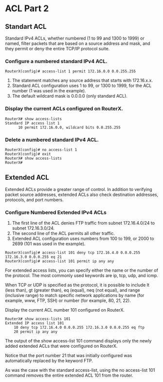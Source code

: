 # ACL Part 2

## Standart ACL
Standard IPv4 ACLs, whether numbered (1 to 99 and 1300 to 1999) or named, filter packets that are based on a source address and mask, and they permit or deny the entire TCP/IP protocol suite.
### Configure a numbered standard IPv4 ACL.
```
RouterX(config)# access-list 1 permit 172.16.0.0 0.0.255.255
```
1. The statement matches any source address that starts with 172.16.x.x.
2. Standard ACL configuration uses 1 to 99, or 1300 to 1999, for the ACL number (1 was used in the example).
3. The default wildcard mask is 0.0.0.0 (only standard ACL).

### Display the current ACLs configured on RouterX.
```
RouterX# show access-lists 
Standard IP access list 1
      10 permit 172.16.0.0, wildcard bits 0.0.255.255
```
### Delete a numbered standard IPv4 ACL.
```
RouterX(config)# no access-list 1 
RouterX(config)# exit 
RouterX# show access-lists 
RouterX#
```

## Extended ACL
Extended ACLs provide a greater range of control. In addition to verifying packet source addresses, extended ACLs also check destination addresses, protocols, and port numbers.

### Configure Numbered Extended IPv4 ACLs
1. The first line of the ACL denies FTP traffic from subnet 172.16.4.0/24 to subnet 172.16.3.0/24.
2. The second line of the ACL permits all other traffic.
3. Extended ACL configuration uses numbers from 100 to 199, or 2000 to 2699 (101 was used in the example).
```
RouterX(config)# access-list 101 deny tcp 172.16.4.0 0.0.0.255 172.16.3.0 0.0.0.255 eq 21
RouterX(config)# access-list 101 permit ip any any
```

For extended access lists, you can specify either the name or the number of the protocol. The most commonly used keywords are ip, tcp, udp, and icmp.

When TCP or UDP is specified as the protocol, it is possible to include lt (less than), gt (greater than), eq (equal), neq (not equal), and range (inclusive range) to match specific network applications by name (for example, www, FTP, SSH) or number (for example, 80, 21, 22).

Display the current ACL number 101 configured on RouterX.
```
RouterX# show access-lists 101
Extended IP access list 101
    10 deny tcp 172.16.4.0 0.0.0.255 172.16.3.0 0.0.0.255 eq ftp
    20 permit ip any any
```
The output of the show access-list 101 command displays only the newly added extended ACLs that were configured on RouterX.

Notice that the port number 21 that was initially configured was automatically replaced by the keyword FTP.

As was the case with the standard access-list, using the no access-list 101 command removes the entire extended ACL 101 from the router.
